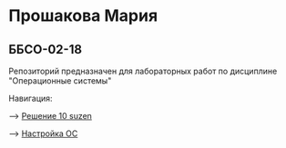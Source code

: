 # Прошакова Мария 

## ББСО-02-18

Репозиторий предназначен для лабораторных работ по дисциплине "Операционные системы"

Навигация:

—> [Решение 10 suzen](https://github.com/i-mary/OS/tree/master/Lab_1)

—> [Настройка ОС](https://github.com/i-mary/OS/tree/master/Lab_2)
